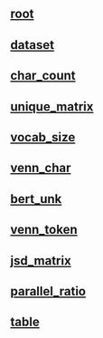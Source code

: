 ## [root](./root.py)

## [dataset](./dataset.py)

## [char_count](./char_count.py)

## [unique_matrix](./unique_matrix.py)

## [vocab_size](./vocab_size.py)

## [venn_char](./venn_char.py)

## [bert_unk](./bert_unk.py)

## [venn_token](./venn_token.py)

## [jsd_matrix](./jsd_matrix.py)

## [parallel_ratio](./parallel_ratio.py)

## [table](./table.py)
